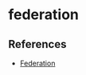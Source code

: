 # federation

## References

* [Federation](https://en.wikipedia.org/wiki/Federation_(information_technology))
